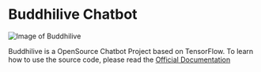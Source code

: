 # Buddhilive Chatbot

![Image of Buddhilive](https://github.com/Buddhilive/Buddhilive/blob/master/Images/buddhilive-header-2018.png)

Buddhilive is a OpenSource Chatbot Project based on TensorFlow. To learn how to use the source code, please read the [Official Documentation](https://www.buddhilive.com/2018/12/buddhilive.html)
